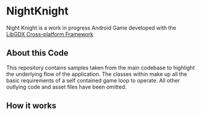 # NightKnight
Night Knight is a work in progress Android Game developed with the [LibGDX Cross-platform Framework](https://libgdx.badlogicgames.com/)

## About this Code
This repository contains samples taken from the main codebase to highlight the underlying flow of the application. The classes within
make up all the basic requirements of a self contained game loop to operate. All other outlying code and asset files have been omitted.

## How it works




